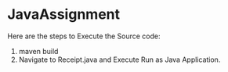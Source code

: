 # JavaAssignment

Here are the steps to Execute the Source code:

1. maven build
2. Navigate to Receipt.java and Execute Run as Java Application.
